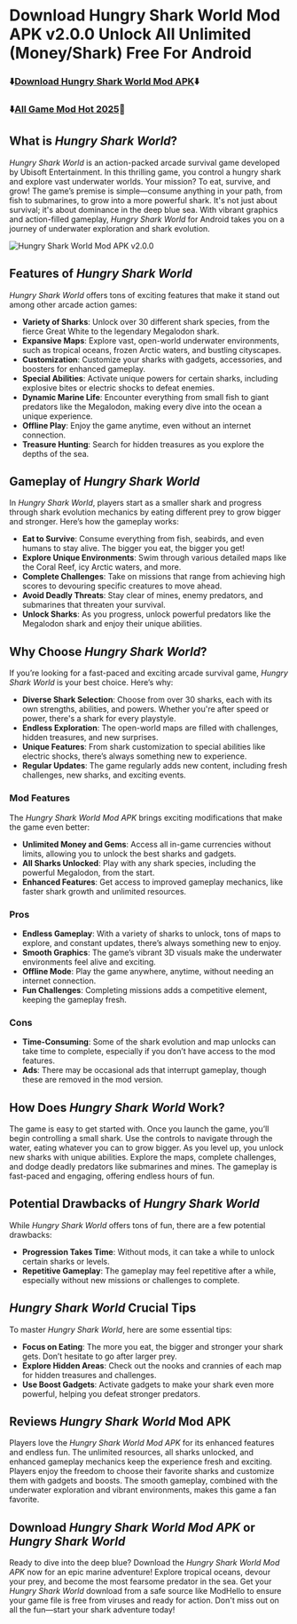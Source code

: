 # Download Hungry Shark World Mod APK v2.0.0 Unlock All Unlimited (Money/Shark) Free For Android 

### ⬇️[Download Hungry Shark World Mod APK](https://modhello.com/hungry-shark-world/)⬇️
### ⬇️[All Game Mod Hot 2025](https://modhello.com/)📲
## What is *Hungry Shark World*?

*Hungry Shark World* is an action-packed arcade survival game developed by Ubisoft Entertainment. In this thrilling game, you control a hungry shark and explore vast underwater worlds. Your mission? To eat, survive, and grow! The game’s premise is simple—consume anything in your path, from fish to submarines, to grow into a more powerful shark. It's not just about survival; it's about dominance in the deep blue sea. With vibrant graphics and action-filled gameplay, *Hungry Shark World* for Android takes you on a journey of underwater exploration and shark evolution.

![Hungry Shark World Mod APK v2.0.0](https://github.com/user-attachments/assets/c5855adc-3d00-4528-aa2d-e7da14a0e263)


## Features of *Hungry Shark World*

*Hungry Shark World* offers tons of exciting features that make it stand out among other arcade action games:

- **Variety of Sharks**: Unlock over 30 different shark species, from the fierce Great White to the legendary Megalodon shark.
- **Expansive Maps**: Explore vast, open-world underwater environments, such as tropical oceans, frozen Arctic waters, and bustling cityscapes.
- **Customization**: Customize your sharks with gadgets, accessories, and boosters for enhanced gameplay.
- **Special Abilities**: Activate unique powers for certain sharks, including explosive bites or electric shocks to defeat enemies.
- **Dynamic Marine Life**: Encounter everything from small fish to giant predators like the Megalodon, making every dive into the ocean a unique experience.
- **Offline Play**: Enjoy the game anytime, even without an internet connection.
- **Treasure Hunting**: Search for hidden treasures as you explore the depths of the sea.

## Gameplay of *Hungry Shark World*

In *Hungry Shark World*, players start as a smaller shark and progress through shark evolution mechanics by eating different prey to grow bigger and stronger. Here’s how the gameplay works:

- **Eat to Survive**: Consume everything from fish, seabirds, and even humans to stay alive. The bigger you eat, the bigger you get!
- **Explore Unique Environments**: Swim through various detailed maps like the Coral Reef, icy Arctic waters, and more.
- **Complete Challenges**: Take on missions that range from achieving high scores to devouring specific creatures to move ahead.
- **Avoid Deadly Threats**: Stay clear of mines, enemy predators, and submarines that threaten your survival.
- **Unlock Sharks**: As you progress, unlock powerful predators like the Megalodon shark and enjoy their unique abilities.

## Why Choose *Hungry Shark World*?

If you’re looking for a fast-paced and exciting arcade survival game, *Hungry Shark World* is your best choice. Here’s why:

- **Diverse Shark Selection**: Choose from over 30 sharks, each with its own strengths, abilities, and powers. Whether you're after speed or power, there's a shark for every playstyle.
- **Endless Exploration**: The open-world maps are filled with challenges, hidden treasures, and new surprises.
- **Unique Features**: From shark customization to special abilities like electric shocks, there’s always something new to experience.
- **Regular Updates**: The game regularly adds new content, including fresh challenges, new sharks, and exciting events.

### Mod Features

The *Hungry Shark World Mod APK* brings exciting modifications that make the game even better:

- **Unlimited Money and Gems**: Access all in-game currencies without limits, allowing you to unlock the best sharks and gadgets.
- **All Sharks Unlocked**: Play with any shark species, including the powerful Megalodon, from the start.
- **Enhanced Features**: Get access to improved gameplay mechanics, like faster shark growth and unlimited resources.

### Pros

- **Endless Gameplay**: With a variety of sharks to unlock, tons of maps to explore, and constant updates, there’s always something new to enjoy.
- **Smooth Graphics**: The game’s vibrant 3D visuals make the underwater environments feel alive and exciting.
- **Offline Mode**: Play the game anywhere, anytime, without needing an internet connection.
- **Fun Challenges**: Completing missions adds a competitive element, keeping the gameplay fresh.

### Cons

- **Time-Consuming**: Some of the shark evolution and map unlocks can take time to complete, especially if you don’t have access to the mod features.
- **Ads**: There may be occasional ads that interrupt gameplay, though these are removed in the mod version.

## How Does *Hungry Shark World* Work?

The game is easy to get started with. Once you launch the game, you’ll begin controlling a small shark. Use the controls to navigate through the water, eating whatever you can to grow bigger. As you level up, you unlock new sharks with unique abilities. Explore the maps, complete challenges, and dodge deadly predators like submarines and mines. The gameplay is fast-paced and engaging, offering endless hours of fun.

## Potential Drawbacks of *Hungry Shark World*

While *Hungry Shark World* offers tons of fun, there are a few potential drawbacks:

- **Progression Takes Time**: Without mods, it can take a while to unlock certain sharks or levels.
- **Repetitive Gameplay**: The gameplay may feel repetitive after a while, especially without new missions or challenges to complete.
  
## *Hungry Shark World* Crucial Tips

To master *Hungry Shark World*, here are some essential tips:

- **Focus on Eating**: The more you eat, the bigger and stronger your shark gets. Don’t hesitate to go after larger prey.
- **Explore Hidden Areas**: Check out the nooks and crannies of each map for hidden treasures and challenges.
- **Use Boost Gadgets**: Activate gadgets to make your shark even more powerful, helping you defeat stronger predators.
  
## Reviews *Hungry Shark World* Mod APK

Players love the *Hungry Shark World Mod APK* for its enhanced features and endless fun. The unlimited resources, all sharks unlocked, and enhanced gameplay mechanics keep the experience fresh and exciting. Players enjoy the freedom to choose their favorite sharks and customize them with gadgets and boosts. The smooth gameplay, combined with the underwater exploration and vibrant environments, makes this game a fan favorite.

## Download *Hungry Shark World Mod APK* or *Hungry Shark World*

Ready to dive into the deep blue? Download the *Hungry Shark World Mod APK* now for an epic marine adventure! Explore tropical oceans, devour your prey, and become the most fearsome predator in the sea. Get your *Hungry Shark World* download from a safe source like ModHello to ensure your game file is free from viruses and ready for action. Don't miss out on all the fun—start your shark adventure today!
